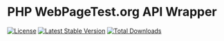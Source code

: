 PHP WebPageTest.org API Wrapper
==============================
[![License](https://img.shields.io/badge/license-MIT-blue.svg?style=flat)](https://packagist.org/packages/maxirus/wpt)
[![Latest Stable Version](http://img.shields.io/packagist/v/maxirus/fedex.svg?style=flat)](https://packagist.org/packages/maxirus/wpt)
[![Total Downloads](http://img.shields.io/packagist/dt/maxirus/wpt.svg?style=flat)](https://packagist.org/packages/maxirus/wpt)